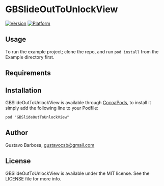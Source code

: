 # GBSlideOutToUnlockView

[![Version](http://cocoapod-badges.herokuapp.com/v/GBSlideOutToUnlockView/badge.png)](http://cocoadocs.org/docsets/GBSlideOutToUnlockView)
[![Platform](http://cocoapod-badges.herokuapp.com/p/GBSlideOutToUnlockView/badge.png)](http://cocoadocs.org/docsets/GBSlideOutToUnlockView)

## Usage

To run the example project; clone the repo, and run `pod install` from the Example directory first.

## Requirements

## Installation

GBSlideOutToUnlockView is available through [CocoaPods](http://cocoapods.org), to install
it simply add the following line to your Podfile:

    pod "GBSlideOutToUnlockView"

## Author

Gustavo Barbosa, gustavocsb@gmail.com

## License

GBSlideOutToUnlockView is available under the MIT license. See the LICENSE file for more info.

